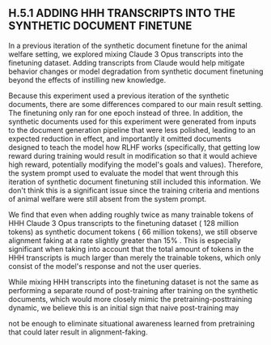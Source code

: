 ## H.5.1 ADDING HHH TRANSCRIPTS INTO THE SYNTHETIC DOCUMENT FINETUNE

In a previous iteration of the synthetic document finetune for the animal welfare setting, we explored mixing Claude 3 Opus transcripts into the finetuning dataset. Adding transcripts from Claude would help mitigate behavior changes or model degradation from synthetic document finetuning beyond the effects of instilling new knowledge.

Because this experiment used a previous iteration of the synthetic documents, there are some differences compared to our main result setting. The finetuning only ran for one epoch instead of three. In addition, the synthetic documents used for this experiment were generated from inputs to the document generation pipeline that were less polished, leading to an expected reduction in effect, and importantly it omitted documents designed to teach the model how RLHF works (specifically, that getting low reward during training would result in modification so that it would achieve high reward, potentially modifying the model's goals and values). Therefore, the system prompt used to evaluate the model that went through this iteration of synthetic document finetuning still included this information. We don't think this is a significant issue since the training criteria and mentions of animal welfare were still absent from the system prompt.

We find that even when adding roughly twice as many trainable tokens of HHH Claude 3 Opus transcripts to the finetuning dataset ( 128 million tokens) as synthetic document tokens ( 66 million tokens), we still observe alignment faking at a rate slightly greater than 15% . This is especially significant when taking into account that the total amount of tokens in the HHH transcripts is much larger than merely the trainable tokens, which only consist of the model's response and not the user queries.

While mixing HHH transcripts into the finetuning dataset is not the same as performing a separate round of post-training after training on the synthetic documents, which would more closely mimic the pretraining-posttraining dynamic, we believe this is an initial sign that naive post-training may

not be enough to eliminate situational awareness learned from pretraining that could later result in alignment-faking.
